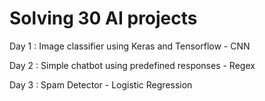 # Solving 30 AI projects
Day 1 : Image classifier using Keras and Tensorflow - CNN

Day 2 : Simple chatbot using predefined responses - Regex

Day 3 : Spam Detector - Logistic Regression
